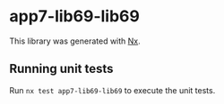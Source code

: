 # app7-lib69-lib69

This library was generated with [Nx](https://nx.dev).

## Running unit tests

Run `nx test app7-lib69-lib69` to execute the unit tests.
